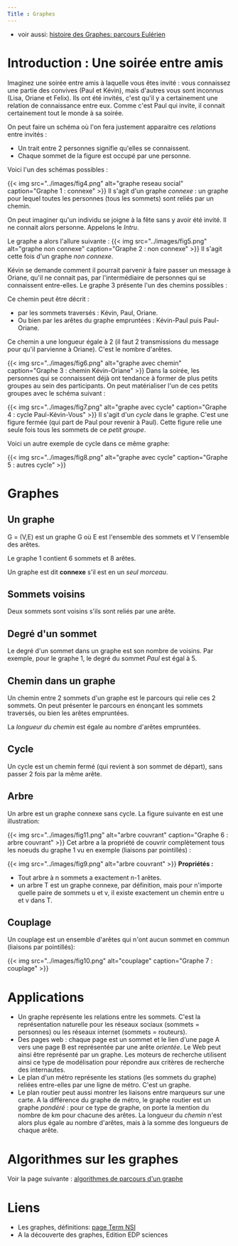 ```yaml
---
Title : Graphes
---
```

* voir aussi: [histoire des Graphes: parcours Eulérien](/docs/SNT_2nde/pages/pages_algo/graphes/page3/)

# Introduction : Une soirée entre amis
Imaginez une soirée entre amis à laquelle vous êtes invité : vous connaissez une partie des convives (Paul et Kévin), mais d'autres vous sont inconnus (Lisa, Oriane et Felix). Ils ont été invités, c'est qu'il y a certainement une relation de connaissance entre eux. Comme c'est Paul qui invite, il connait certainement tout le monde à sa soirée.

On peut faire un schéma où l'on fera justement apparaitre ces *relations* entre invités : 

* Un trait entre 2 personnes signifie qu'elles se connaissent.
* Chaque sommet de la figure est occupé par une personne.

Voici l'un des schémas possibles : 

{{< img src="../images/fig4.png" alt="graphe reseau social" caption="Graphe 1 : connexe" >}}
Il s'agit d'un graphe *connexe* : un graphe pour lequel toutes les personnes (tous les sommets) sont reliés par un chemin.

On peut imaginer qu'un individu se joigne à la fête sans y avoir été invité. Il ne connait alors personne. Appelons le *Intru*.

Le graphe a alors l'allure suivante : 
{{< img src="../images/fig5.png" alt="graphe non connexe" caption="Graphe 2 : non connexe" >}}
Il s'agit cette fois d'un graphe *non connexe*.

Kévin se demande comment il pourrait parvenir à faire passer un message à Oriane, qu'il ne connait pas, par l'intermédiaire de personnes qui se connaissent entre-elles. Le graphe 3 présente l'un des chemins possibles : 

Ce chemin peut être décrit : 

* par les sommets traversés : Kévin, Paul, Oriane.
* Ou bien par les arêtes du graphe empruntées : Kévin-Paul puis Paul-Oriane.

Ce chemin a une longueur égale à 2 (il faut 2 transmissions du message pour qu'il parvienne à Oriane). C'est le nombre d'arêtes.

{{< img src="../images/fig6.png" alt="graphe avec chemin" caption="Graphe 3 : chemin Kévin-Oriane" >}}
Dans la soirée, les personnes qui se connaissent déjà ont tendance à former de plus petits groupes au sein des participants. On peut matérialiser l'un de ces petits groupes avec le schéma suivant : 

{{< img src="../images/fig7.png" alt="graphe avec cycle" caption="Graphe 4 : cycle Paul-Kévin-Vous" >}}
Il s'agit d'un *cycle* dans le graphe. C'est une figure fermée (qui part de Paul pour revenir à Paul). Cette figure relie une seule fois tous les sommets de ce *petit groupe*. 

Voici un autre exemple de cycle dans ce même graphe:

{{< img src="../images/fig8.png" alt="graphe avec cycle" caption="Graphe 5 : autres cycle" >}}
# Graphes
## Un graphe
G = (V,E) est un graphe G où E est l'ensemble des sommets et V l'ensemble des arêtes.

Le graphe 1 contient 6 sommets et 8 arêtes.

Un graphe est dit **connexe** s'il est en un *seul morceau*.

## Sommets voisins
Deux sommets sont voisins s'ils sont reliés par une arête.

## Degré d'un sommet
Le degré d'un sommet dans un graphe est son nombre de voisins. Par exemple, pour le graphe 1, le degré du sommet *Paul* est égal à 5.

## Chemin dans un graphe
Un chemin entre 2 sommets d'un graphe est le parcours qui relie ces 2 sommets. On peut présenter le parcours en énonçant les sommets traversés, ou bien les arêtes empruntées.

La *longueur du chemin* est égale au nombre d'arêtes empruntées.

## Cycle
Un cycle est un chemin fermé (qui revient à son sommet de départ), sans passer 2 fois par la même arête.

## Arbre
Un arbre est un graphe connexe sans cycle. La figure suivante en est une illustration: 

{{< img src="../images/fig11.png" alt="arbre couvrant" caption="Graphe 6 : arbre couvrant" >}}
Cet arbre a la propriété de couvrir complètement tous les noeuds du graphe 1 vu en exemple (liaisons par pointillés) :

{{< img src="../images/fig9.png" alt="arbre couvrant" >}}
**Propriétés :** 

* Tout arbre à n sommets a exactement n-1 arêtes.
* un arbre T est un graphe connexe, par définition, mais pour n'importe quelle paire de sommets u et v, il existe exactement un chemin entre u et v dans T.

## Couplage
Un couplage est un ensemble d'arêtes qui n'ont aucun sommet en commun (liaisons par pointillés):

{{< img src="../images/fig10.png" alt="couplage" caption="Graphe 7 : couplage" >}}
# Applications

* Un graphe représente les relations entre les sommets. C'est la représentation naturelle pour les réseaux sociaux (sommets = personnes) ou les réseaux internet (sommets = routeurs).
* Des pages web : chaque page est un sommet et le lien d'une page A vers une page B est représentée par une arête *orientée*. Le Web peut ainsi être représenté par un graphe. Les moteurs de recherche utilisent ainsi ce type de modélisation pour répondre aux critères de recherche des internautes.
* Le plan d'un métro représente les stations (les sommets du graphe) reliées entre-elles par une ligne de métro. C'est un graphe.
* Le plan routier peut aussi montrer les liaisons entre marqueurs sur une carte. A la différence du graphe de métro, le graphe routier est un graphe *pondéré* : pour ce type de graphe, on porte la mention du nombre de km pour chacune des arêtes. La longueur du *chemin* n'est alors plus égale au nombre d'arêtes, mais à la somme des longueurs de chaque arête.

# Algorithmes sur les graphes
Voir la page suivante : [algorithmes de parcours d'un graphe](../page2/index.html)

# Liens
* Les graphes, définitions: [page Term NSI](/docs/NSI/structure/page5/)
* A la découverte des graphes, Edition EDP sciences



